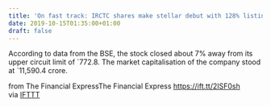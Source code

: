 ```yaml
---
title: 'On fast track: IRCTC shares make stellar debut with 128% listing gains'
date: 2019-10-15T01:35:00+01:00
draft: false
---
```


According to data from the BSE, the stock closed about 7% away from its upper circuit limit of \`772.8. The market capitalisation of the company stood at \`11,590.4 crore.  
  
from The Financial ExpressThe Financial Express https://ift.tt/2ISF0sh  
via [IFTTT](https://ifttt.com/?ref=da&site=blogger)